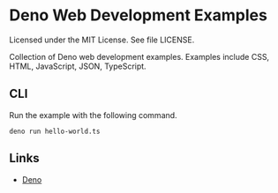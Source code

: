# Deno Web Development Examples

Licensed under the MIT License. See file LICENSE.

Collection of Deno web development examples. Examples include CSS, HTML, JavaScript, JSON, TypeScript.

## CLI

Run the example with the following command.

    deno run hello-world.ts

## Links

* [Deno](https://deno.land/)
